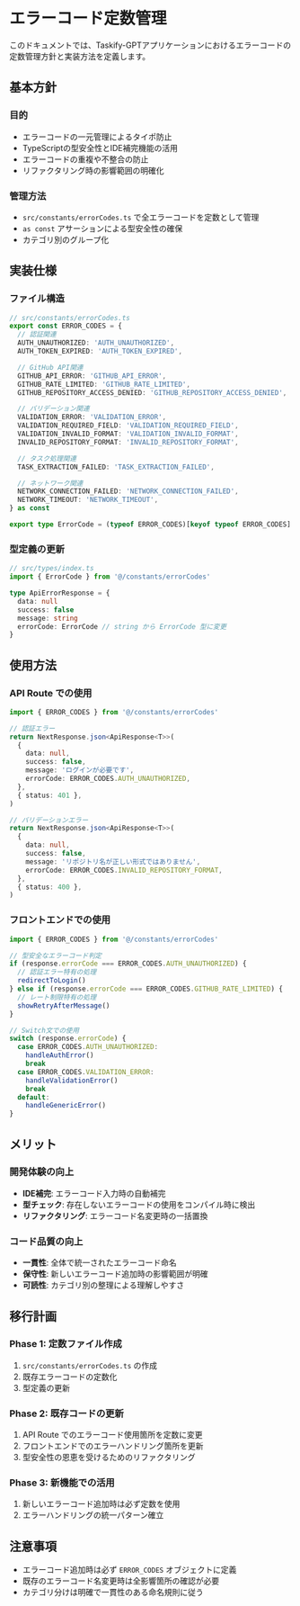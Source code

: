 # エラーコード定数管理

このドキュメントでは、Taskify-GPTアプリケーションにおけるエラーコードの定数管理方針と実装方法を定義します。

## 基本方針

### 目的

- エラーコードの一元管理によるタイポ防止
- TypeScriptの型安全性とIDE補完機能の活用
- エラーコードの重複や不整合の防止
- リファクタリング時の影響範囲の明確化

### 管理方法

- `src/constants/errorCodes.ts` で全エラーコードを定数として管理
- `as const` アサーションによる型安全性の確保
- カテゴリ別のグループ化

## 実装仕様

### ファイル構造

```typescript
// src/constants/errorCodes.ts
export const ERROR_CODES = {
  // 認証関連
  AUTH_UNAUTHORIZED: 'AUTH_UNAUTHORIZED',
  AUTH_TOKEN_EXPIRED: 'AUTH_TOKEN_EXPIRED',

  // GitHub API関連
  GITHUB_API_ERROR: 'GITHUB_API_ERROR',
  GITHUB_RATE_LIMITED: 'GITHUB_RATE_LIMITED',
  GITHUB_REPOSITORY_ACCESS_DENIED: 'GITHUB_REPOSITORY_ACCESS_DENIED',

  // バリデーション関連
  VALIDATION_ERROR: 'VALIDATION_ERROR',
  VALIDATION_REQUIRED_FIELD: 'VALIDATION_REQUIRED_FIELD',
  VALIDATION_INVALID_FORMAT: 'VALIDATION_INVALID_FORMAT',
  INVALID_REPOSITORY_FORMAT: 'INVALID_REPOSITORY_FORMAT',

  // タスク処理関連
  TASK_EXTRACTION_FAILED: 'TASK_EXTRACTION_FAILED',

  // ネットワーク関連
  NETWORK_CONNECTION_FAILED: 'NETWORK_CONNECTION_FAILED',
  NETWORK_TIMEOUT: 'NETWORK_TIMEOUT',
} as const

export type ErrorCode = (typeof ERROR_CODES)[keyof typeof ERROR_CODES]
```

### 型定義の更新

```typescript
// src/types/index.ts
import { ErrorCode } from '@/constants/errorCodes'

type ApiErrorResponse = {
  data: null
  success: false
  message: string
  errorCode: ErrorCode // string から ErrorCode 型に変更
}
```

## 使用方法

### API Route での使用

```typescript
import { ERROR_CODES } from '@/constants/errorCodes'

// 認証エラー
return NextResponse.json<ApiResponse<T>>(
  {
    data: null,
    success: false,
    message: 'ログインが必要です',
    errorCode: ERROR_CODES.AUTH_UNAUTHORIZED,
  },
  { status: 401 },
)

// バリデーションエラー
return NextResponse.json<ApiResponse<T>>(
  {
    data: null,
    success: false,
    message: 'リポジトリ名が正しい形式ではありません',
    errorCode: ERROR_CODES.INVALID_REPOSITORY_FORMAT,
  },
  { status: 400 },
)
```

### フロントエンドでの使用

```typescript
import { ERROR_CODES } from '@/constants/errorCodes'

// 型安全なエラーコード判定
if (response.errorCode === ERROR_CODES.AUTH_UNAUTHORIZED) {
  // 認証エラー特有の処理
  redirectToLogin()
} else if (response.errorCode === ERROR_CODES.GITHUB_RATE_LIMITED) {
  // レート制限特有の処理
  showRetryAfterMessage()
}

// Switch文での使用
switch (response.errorCode) {
  case ERROR_CODES.AUTH_UNAUTHORIZED:
    handleAuthError()
    break
  case ERROR_CODES.VALIDATION_ERROR:
    handleValidationError()
    break
  default:
    handleGenericError()
}
```

## メリット

### 開発体験の向上

- **IDE補完**: エラーコード入力時の自動補完
- **型チェック**: 存在しないエラーコードの使用をコンパイル時に検出
- **リファクタリング**: エラーコード名変更時の一括置換

### コード品質の向上

- **一貫性**: 全体で統一されたエラーコード命名
- **保守性**: 新しいエラーコード追加時の影響範囲が明確
- **可読性**: カテゴリ別の整理による理解しやすさ

## 移行計画

### Phase 1: 定数ファイル作成

1. `src/constants/errorCodes.ts` の作成
2. 既存エラーコードの定数化
3. 型定義の更新

### Phase 2: 既存コードの更新

1. API Route でのエラーコード使用箇所を定数に変更
2. フロントエンドでのエラーハンドリング箇所を更新
3. 型安全性の恩恵を受けるためのリファクタリング

### Phase 3: 新機能での活用

1. 新しいエラーコード追加時は必ず定数を使用
2. エラーハンドリングの統一パターン確立

## 注意事項

- エラーコード追加時は必ず `ERROR_CODES` オブジェクトに定義
- 既存のエラーコード名変更時は全影響箇所の確認が必要
- カテゴリ分けは明確で一貫性のある命名規則に従う
